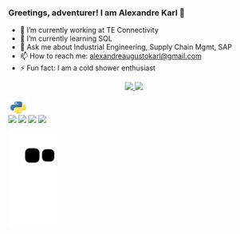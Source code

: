 ### Greetings, adventurer! I am Alexandre Karl 👋

- 🔭 I’m currently working at TE Connectivity
- 🌱 I’m currently learning SQL 
- 💬 Ask me about Industrial Engineering, Supply Chain Mgmt, SAP 
- 📫 How to reach me: alexandreaugustokarl@gmail.com
- ⚡ Fun fact: I am a cold shower enthusiast
 
 <div align="center">
  <a href="https://github.com/alexandrekarl">
  <img height="180em" src="https://github-readme-stats.vercel.app/api?username=alexandrekarl&show_icons=true&theme=dracula&include_all_commits=true&count_private=true"/>
  <img height="180em" src="https://github-readme-stats.vercel.app/api/top-langs/?username=alexandrekarl&layout=compact&langs_count=7&theme=dracula"/>
</div>
  
  <div style="display: inline_block"><br>
  <img align="center" alt="Xande-Python" height="30" width="40" src="https://raw.githubusercontent.com/devicons/devicon/master/icons/python/python-original.svg">
</div>
  
  <div> 
  <a href="https://www.linkedin.com/in/alexandre-augusto-karl-638103a1/" target="_blank"><img src="https://img.shields.io/badge/-LinkedIn-%230077B5?style=for-the-badge&logo=linkedin&logoColor=white" target="_blank"></a> 
  <a href = "mailto:alexandreaugustokarl@gmail.com"><img src="https://img.shields.io/badge/-Gmail-%23333?style=for-the-badge&logo=gmail&logoColor=white" target="_blank"></a>
  <a href="https://www.instagram.com/alexandreaugustokarl/" target="_blank"><img src="https://img.shields.io/badge/-Instagram-%23E4405F?style=for-the-badge&logo=instagram&logoColor=white" target="_blank"></a>
  <a href="https://www.youtube.com/channel/UCnNxsMi57iEvGgUFNZlw0wA" target="_blank"><img src="https://img.shields.io/badge/YouTube-FF0000?style=for-the-badge&logo=youtube&logoColor=white" target="_blank"></a>
  
  ![Snake animation](https://github.com/rafaballerini/rafaballerini/blob/output/github-contribution-grid-snake.svg)
 
</div>

